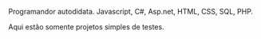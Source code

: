 Programandor autodidata.
Javascript, C#, Asp.net, HTML, CSS, SQL, PHP.

Aqui estão somente projetos simples de testes.
